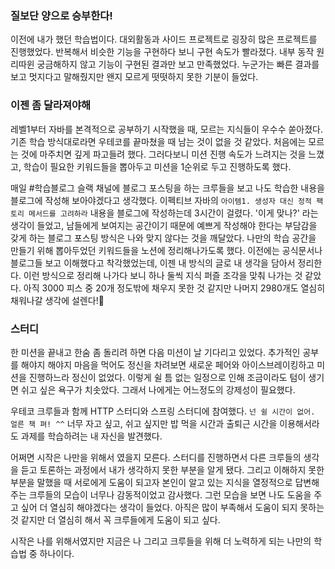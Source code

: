 ### 질보단 양으로 승부한다!
이전에 내가 했던 학습법이다.
대외활동과 사이드 프로젝트로 굉장히 많은 프로젝트를 진행했었다.
반복해서 비슷한 기능을 구현하다 보니 구현 속도가 빨라졌다.
내부 동작 원리따윈 궁금해하지 않고 기능이 구현된 결과만 보고 만족했었다.
누군가는 빠른 결과를 보고 멋지다고 말해줬지만 왠지 모르게 떳떳하지 못한 기분이 들었다.

### 이젠 좀 달라져야해
레벨1부터 자바를 본격적으로 공부하기 시작했을 때, 모르는 지식들이 우수수 쏟아졌다.
기존 학습 방식대로라면 우테코를 끝마쳤을 때 남는 것이 없을 것 같았다.
처음에는 모르는 것에 마주치면 깊게 파고들려 했다.
그러다보니 미션 진행 속도가 느려지는 것을 느꼈고, 학습이 필요한 키워드들을 뽑아두고 미션을 1순위로 두고 진행하도록 했다.

매일 #학습블로그 슬랙 채널에 블로그 포스팅을 하는 크루들을 보고 나도 학습한 내용을 블로그에 작성해 보아야겠다고 생각했다.
이펙티브 자바의 `아이템1. 생성자 대신 정적 팩토리 메서드를 고려하라` 내용을 블로그에 작성하는데 3시간이 걸렸다.
'이게 맞나?' 라는 생각이 들었고, 남들에게 보여지는 공간이기 때문에 예쁘게 작성해야 한다는 부담감을 갖게 하는 블로그 포스팅 방식은 나와 맞지 않다는 것을 깨달았다.
나만의 학습 공간을 만들기 위해 뽑아두었던 키워드들을 노션에 정리해나가도록 했다.
이전에는 공식문서나 블로그들 보고 이해했다고 착각했었는데, 이젠 내 방식의 글로 내 생각을 담아서 정리한다.
이런 방식으로 정리해 나가다 보니 하나 둘씩 지식 퍼즐 조각을 맞춰 나가는 것 같았다.
아직 3000 피스 중 20개 정도밖에 채우지 못한 것 같지만 나머지 2980개도 열심히 채워나갈 생각에 설렌다!🤸‍


### 스터디
한 미션을 끝내고 한숨 좀 돌리려 하면 다음 미션이 날 기다리고 있었다.
추가적인 공부를 해야지 해야지 마음을 먹어도 정신을 차려보면 새로운 페어와 아이스브레이킹하고 미션을 진행하느라 정신이 없었다.
이렇게 쉴 틈 없는 일정으로 인해 조금이라도 텀이 생기면 쉬고 싶은 욕구가 치솟았다.
그래서 나에게는 어느정도의 강제성이 필요했다.

우테코 크루들과 함께 HTTP 스터디와 스프링 스터디에 참여했다.
`넌 쉴 시간이 없어. 얼른 책 펴! ^^`
너무 자고 싶고, 쉬고 싶지만 밥 먹을 시간과 출퇴근 시간을 이용해서라도 과제를 학습하려는 내 자신을 발견했다.

어쩌면 시작은 나만을 위해서 였을지 모른다.
스터디를 진행하면서 다른 크루들의 생각을 듣고 토론하는 과정에서 내가 생각하지 못한 부분을 알게 됐다.
그리고 이해하지 못한 부분을 말했을 때 서로에게 도움이 되고자 본인이 알고 있는 지식을 열정적으로 답변해주는 크루들의 모습이 너무나 감동적이었고 감사했다.
그런 모습을 보면 나도 도움을 주고 싶어 더 열심히 해야겠다는 생각이 들었다.
아직은 많이 부족해서 도움이 되지 못하는 것 같지만 더 열심히 해서 꼭 크루들에게 도움이 되고 싶다.

시작은 나를 위해서였지만 지금은 나 그리고 크루들을 위해 더 노력하게 되는 나만의 학습법 중 하나이다.






